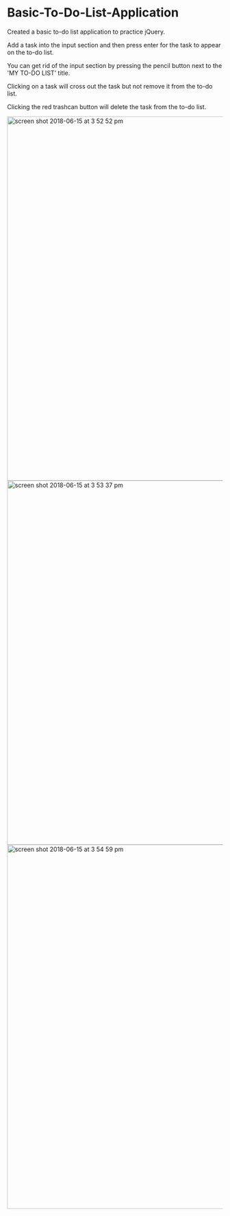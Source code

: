 # Basic-To-Do-List-Application

Created a basic to-do list application to practice jQuery.

Add a task into the input section and then press enter for the task to appear on the to-do list.

You can get rid of the input section by pressing the pencil button next to the 'MY TO-DO LIST' title.

Clicking on a task will cross out the task but not remove it from the to-do list.

Clicking the red trashcan button will delete the task from the to-do list.

<img width="848" alt="screen shot 2018-06-15 at 3 52 52 pm" src="https://user-images.githubusercontent.com/15070819/41486975-a35e0c1a-70b4-11e8-877f-3771255b90b7.png">

<img width="848" alt="screen shot 2018-06-15 at 3 53 37 pm" src="https://user-images.githubusercontent.com/15070819/41486986-b0b19f1c-70b4-11e8-9d68-d9a69c8713d3.png">

<img width="848" alt="screen shot 2018-06-15 at 3 54 59 pm" src="https://user-images.githubusercontent.com/15070819/41486990-ba638548-70b4-11e8-965b-5a0607fd4939.png">
